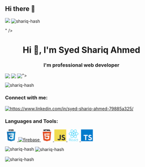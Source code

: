 ## Hi there 👋

<!--
**shariq-hash/shariq-hash** is a ✨ _special_ ✨ repository because its `README.md` (this file) appears on your GitHub profile.

Here are some ideas to get you started:

- 🔭 I’m currently working on ...
- 🌱 I’m currently learning ...
- 👯 I’m looking to collaborate on ...
- 🤔 I’m looking for help with ...
- 💬 Ask me about ...
- 📫 How to reach me: ...
- 😄 Pronouns: ...
- ⚡ Fun fact: ...
-->
<p align="left"> <img src="<p align="left"> <img src="https://komarev.com/ghpvc/?username=shariq-hash&label=Profile%20views&color=0e75b6&style=flat" alt="shariq-hash" /> </p>" /> </p>
<h1 align="center">Hi 👋, I'm Syed Shariq Ahmed</h1>
<h3 align="center">I'm professional web developer</h3>
<img align="center" src="https://cdn3d.iconscout.com/3d/free/thumb/free-html-3d-logo-download-in-png-blend-fbx-gltf-file-formats--code-coding-programming-social-media-pack-company-brand-logos-4781249.png?f=webp">
<img align="center" src="<img align="center" src="https://encrypted-tbn0.gstatic.com/images?q=tbn:ANd9GcRCB6oGxwdIZ0P6jiV43wVQziTuzwN0Jm5b6Q&s">
<img align="center" src="<img align="center" src="img align="center" src="<img align="center" src="https://encrypted-tbn0.gstatic.com/images?q=tbn:ANd9GcRCB6oGxwdIZ0P6jiV43wVQziTuzwN0Jm5b6Q&s">">



<p align="left"> <img src="https://komarev.com/ghpvc/?username=shariq-hash&label=Profile%20views&color=0e75b6&style=flat" alt="shariq-hash" /> </p>

<h3 align="left">Connect with me:</h3>
<p align="left">
<a href="https://linkedin.com/in/https://www.linkedin.com/in/syed-shariq-ahmed-79885a325/" target="blank"><img align="center" src="https://raw.githubusercontent.com/rahuldkjain/github-profile-readme-generator/master/src/images/icons/Social/linked-in-alt.svg" alt="https://www.linkedin.com/in/syed-shariq-ahmed-79885a325/" height="30" width="40" /></a>
</p>

<h3 align="left">Languages and Tools:</h3>
<p align="left"> <a href="https://www.w3schools.com/css/" target="_blank" rel="noreferrer"> <img src="https://raw.githubusercontent.com/devicons/devicon/master/icons/css3/css3-original-wordmark.svg" alt="css3" width="40" height="40"/> </a> <a href="https://firebase.google.com/" target="_blank" rel="noreferrer"> <img src="https://www.vectorlogo.zone/logos/firebase/firebase-icon.svg" alt="firebase" width="40" height="40"/> </a> <a href="https://www.w3.org/html/" target="_blank" rel="noreferrer"> <img src="https://raw.githubusercontent.com/devicons/devicon/master/icons/html5/html5-original-wordmark.svg" alt="html5" width="40" height="40"/> </a> <a href="https://developer.mozilla.org/en-US/docs/Web/JavaScript" target="_blank" rel="noreferrer"> <img src="https://raw.githubusercontent.com/devicons/devicon/master/icons/javascript/javascript-original.svg" alt="javascript" width="40" height="40"/> </a> <a href="https://reactjs.org/" target="_blank" rel="noreferrer"> <img src="https://raw.githubusercontent.com/devicons/devicon/master/icons/react/react-original-wordmark.svg" alt="react" width="40" height="40"/> </a> <a href="https://www.typescriptlang.org/" target="_blank" rel="noreferrer"> <img src="https://raw.githubusercontent.com/devicons/devicon/master/icons/typescript/typescript-original.svg" alt="typescript" width="40" height="40"/> </a> </p>

<p><img align="left" src="https://github-readme-stats.vercel.app/api/top-langs?username=shariq-hash&show_icons=true&locale=en&layout=compact" alt="shariq-hash" /></p>

<p>&nbsp;<img align="center" src="https://github-readme-stats.vercel.app/api?username=shariq-hash&show_icons=true&locale=en" alt="shariq-hash" /></p>

<p><img align="center" src="https://github-readme-streak-stats.herokuapp.com/?user=shariq-hash&" alt="shariq-hash" /></p>

